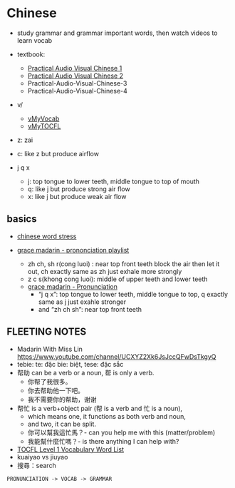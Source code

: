 # Chinese

- study grammar and grammar important words, then watch videos to learn vocab
- textbook:
  - [Practical Audio Visual Chinese 1](Practical-Audio-Visual-Chinese-1)
  - [Practical Audio Visual Chinese 2](Practical-Audio-Visual-Chinese-2)
  - Practical-Audio-Visual-Chinese-3
  - Practical-Audio-Visual-Chinese-4
- v/

  - [vMyVocab](v/vMyVocab.md)
  - [vMyTOCFL](v/vMyTOCFL.md)

- z: zai
- c: like z but produce airflow
- j q x
  - j: top tongue to lower teeth, middle tongue to top of mouth
  - q: like j but produce strong air flow
  - x: like j but produce weak air flow

## basics

- [chinese word stress](https://www.youtube.com/watch?v=6DxaWw9RudQ)
- [grace madarin - prononciation playlist](https://www.youtube.com/playlist?list=PLwFUKjRMEUxw2IRsDA8GZGW1AZdgCoiAA)

  - zh ch, sh r(cong luoi) : near top front teeth block the air then let it out, ch exactly same as zh just exhale more strongly
  - z c s(khong cong luoi): middle of upper teeth and lower teeth
  - [grace madarin - Pronunciation](https://www.youtube.com/watch?v=05BMKdxHjp8)
    - “j q x”: top tongue to lower teeth, middle tongue to top, q exactly same as j just exahle stronger
    - and “zh ch sh”: near top front teeth

## FLEETING NOTES

- Madarin With Miss Lin https://www.youtube.com/channel/UCXYZ2Xk6JsJccQFwDsTkgyQ
- tebie: te: đặc bie: biệt, tese: đặc sắc
- 帮助 can be a verb or a noun, 帮 is only a verb.
  - 你帮了我很多。
  - 你去帮助他一下吧。
  - 我不需要你的帮助，谢谢
- 帮忙 is a verb+object pair (帮 is a verb and 忙 is a noun),
  - which means one, it functions as both verb and noun,
  - and two, it can be split.
  - 你可以幫我這忙馬？- can you help me with this (matter/problem)
  - 我能幫什麼忙嗎？- is there anything I can help with?
- [TOCFL Level 1 Vocabulary Word List](https://www.rulinmandarin.com/tocfl-level-1-vocabulary-word-list/)
- kuaiyao vs jiuyao
- 搜尋：search

```
PRONUNCIATION -> VOCAB -> GRAMMAR
```
